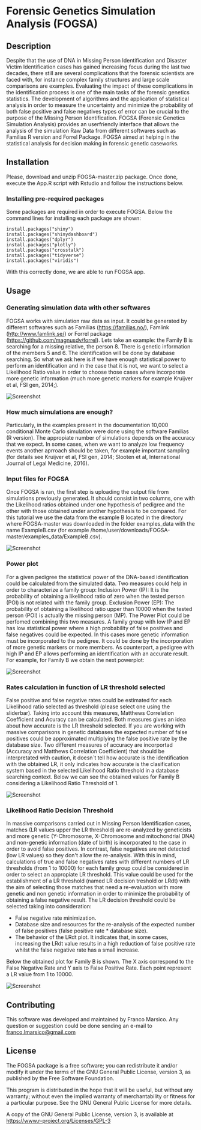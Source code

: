 # Forensic Genetics Simulation Analysis (FOGSA)

## Description
Despite that the use of DNA in Missing Person Identification and Disaster Victim Identification cases has gained increasing focus during the last two decades, there still are several complications that the forensic scientists are faced with, for instance complex family structures and large scale comparisons are examples. Evaluating the impact of these complications in the identification process is one of the main tasks of the forensic genetics statistics. The development of algorithms and the application of statistical analysis in order to measure the uncertainty and minimize the probability of both false positive and false negatives types of error can be crucial to the purpose of the Missing Person Identification. FOGSA (Forensic Genetics Simulation Analysis) provides an userfriendly interface that allows the analysis of the simulation Raw Data from different softwares such as Familias R version and Forrel Package. FOGSA aimed at helping in the statistical analysis for decision making in forensic genetic caseworks.

## Installation
Please, download and unzip FOGSA-master.zip package. Once done, execute the App.R script with Rstudio and follow the instructions below.

### Installing pre-required packages
Some packages are required in order to execute FOGSA. Below the command lines for installing each package are shown:
```{r, eval = FALSE}
install.packages("shiny")
install.packages("shinydashboard")
install.packages("dplyr")
install.packages("plotly")
install.packages("crosstalk")
install.packages("tidyverse")
install.packages("viridis")
```

With this correctly done, we are able to run FOGSA app.

## Usage
### Generating simulation data with other softwares
FOGSA works with simulation raw data as input. It could be generated by different softwares such as Familias (https://familias.no/), Famlink (http://www.famlink.se/) or Forrel package (https://github.com/magnusdv/forrel).
Lets take an example: the Family B is searching for a missing relative, the person 8. There is genetic information of the members 5 and 6. The identification will be done by database searching. 
So what we ask here is if we have enough statistical power to perform an identification and in the case that it is not, we want to select a Likelihood Ratio value in order to choose those cases where incorporate more genetic information (much more genetic markers for example Kruijver et al, FSI gen, 2014;).

![Screenshot](img/ExampleB.png)

### How much simulations are enough?
Particularly, in the examples present in the documentation 10,000 conditional Monte Carlo simulation were done using the software Familias (R version). The appropiate number of simulations depends on the accuracy that we expect. In some cases, when we want to analyze low frequency events another aprroach should be taken, for example important sampling (for details see Kruijver et al, FSI gen, 2014; Slooten et al, International Journal of Legal Medicine, 2016).

### Input files for FOGSA
Once FOGSA is ran, the first step is uploading the output file from simulations previously generated. It should consist in two columns, one with the Likelihood ratios obtained under one hypothesis of pedigree and the other with those obtained under another hypothesis to be compared. For this tutorial we use the data from the example B located in the directory where FOGSA-master was downloaded in the folder examples_data with the name ExampleB.csv (for example /home/user/downloads/FOGSA-master/examples_data/ExampleB.csv).

![Screenshot](img/Introd.png)

### Power plot
For a given pedigree the statistical power of the DNA-based identification could be calculated from the simulated data. Two measures could help in order to characterize a family group:
Inclusion Power (IP): It is the probability of obtaining a likelihood ratio of zero when the tested person (POI) is not related with the family group.
Exclusion Power (EP): The probability of obtaining a likelihood ratio upper than 10000 when the tested person (POI) is actually the missing person (MP).
The Power Plot could be perfomed combining this two measures. A family group with low IP and EP has low statistical power where a high probability of false positives and false negatives could be expected. In this cases more genetic information must be incorporated to the pedigree. It could be done by the incorporation of more genetic markers or more members. As counterpart, a pedigree with high IP and EP allows performing an identification with an accurate result.
For example, for Family B we obtain the next powerplot:

![Screenshot](img/PowerPlot.png)


### Rates calculation in function of LR threshold selected
False positive and false negative rates could be estimated for each Likelihood ratio selected as threshold (please select one using the sliderbar). Taking into account this measures, Matthews Correlation Coefficient and Acuracy can be calculated. Both measures gives an idea about how accurate is the LR threshold selected. If you are working with massive comparisons in genetic databases the expected number of false positives could be approximated multiplying the false positive rate by the database size. Two different measures of accuracy are incorportad (Accuracy and Matthews Correlation Coefficient) that should be interpretated with caution, it doesn´t tell how accurate is the identification with the obtained LR, it only indicates how accurate is the clasification system based in the selected Likelihood Ratio threshold in a database searching context. Below we can see the obtained values for Family B considering a Likelihood Ratio Threshold of 1.

![Screenshot](img/Rates.png)

### Likelihood Ratio Decision Threshold
In massive comparisons carried out in Missing Person Identification cases, matches (LR values upper the LR threshold) are re-analyzed by geneticists and more genetic (Y-Chromosome, X-Chromosome and mitochondrial DNA) and non-genetic information (date of birth) is incorporated to the case in order to avoid false positives. In contrast, false negatives are not detected (low LR values) so they don't allow the re-analysis. With this in mind, calculations of true and false negatives rates with different numbers of LR thresholds (from 1 to 10000) for each family group could be considered in order to select an appropiate LR threshold. This value could be used for the establishment of a LR threshold (named LR decision treshold or LRdt) with the aim of selecting those matches that need a re-evaluation with more genetic and non genetic information in order to minimize the probability of obtaining a false negative result.
The LR decision threshold could be selected taking into consideration:
- False negative rate minimization.
- Database size and resources for the re-analysis of the expected number of false positives (false positive rate * database size).
- The behavior of the LRdt plot. It indicates that, in some cases, increasing the LRdt value results in a high reduction of false positive rate whilst the false negative rate has a small increase.

Below the obtained plot for Family B is shown. The X axis correspond to the False Negative Rate and Y axis to False Positive Rate. Each point represent a LR value from 1 to 10000.

![Screenshot](img/LRdtPlot.png)


## Contributing
This software was developed and maintained by Franco Marsico. Any question or suggestion could be done sending an e-mail to franco.lmarsico@gmail.com

## License 
The FOGSA package is a free software; you can redistribute it and/or modify it under the terms of the GNU General Public License, version 3, as published by the Free Software Foundation.

This program is distributed in the hope that it will be useful, but without any warranty; without even the implied warranty of merchantability or fitness for a particular purpose. See the GNU General Public License for more details.

A copy of the GNU General Public License, version 3, is available at https://www.r-project.org/Licenses/GPL-3
